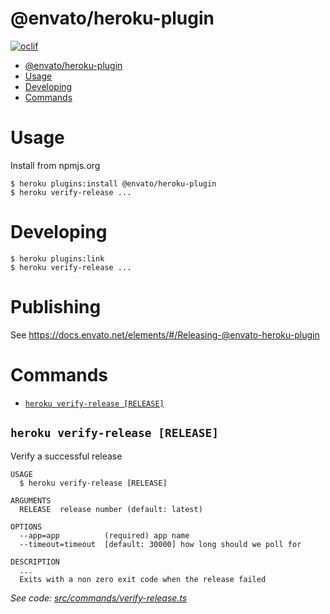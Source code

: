 # @envato/heroku-plugin

[![oclif](https://img.shields.io/badge/cli-oclif-brightgreen.svg)](https://oclif.io)

<!-- toc -->
* [@envato/heroku-plugin](#envatoheroku-plugin)
* [Usage](#usage)
* [Developing](#developing)
* [Commands](#commands)
<!-- tocstop -->

# Usage

Install from npmjs.org

```
$ heroku plugins:install @envato/heroku-plugin
$ heroku verify-release ...
```

# Developing

```
$ heroku plugins:link
$ heroku verify-release ...
```

# Publishing

See https://docs.envato.net/elements/#/Releasing-@envato-heroku-plugin

# Commands

<!-- commands -->
* [`heroku verify-release [RELEASE]`](#heroku-verify-release-release)

## `heroku verify-release [RELEASE]`

Verify a successful release 

```
USAGE
  $ heroku verify-release [RELEASE]

ARGUMENTS
  RELEASE  release number (default: latest)

OPTIONS
  --app=app          (required) app name
  --timeout=timeout  [default: 30000] how long should we poll for

DESCRIPTION
  ...
  Exits with a non zero exit code when the release failed
```

_See code: [src/commands/verify-release.ts](https://github.com/envato/heroku-plugin/blob/v0.0.4/src/commands/verify-release.ts)_
<!-- commandsstop -->
